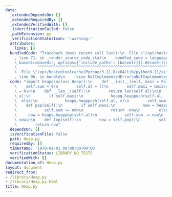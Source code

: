 ```yaml
---
data:
  _extendedDependsOn: []
  _extendedRequiredBy: []
  _extendedVerifiedWith: []
  _isVerificationFailed: false
  _pathExtension: py
  _verificationStatusIcon: ':warning:'
  attributes:
    links: []
  bundledCode: "Traceback (most recent call last):\n  File \"/opt/hostedtoolcache/Python/3.11.0/x64/lib/python3.11/site-packages/onlinejudge_verify/documentation/build.py\"\
    , line 71, in _render_source_code_stat\n    bundled_code = language.bundle(stat.path,\
    \ basedir=basedir, options={'include_paths': [basedir]}).decode()\n          \
    \         ^^^^^^^^^^^^^^^^^^^^^^^^^^^^^^^^^^^^^^^^^^^^^^^^^^^^^^^^^^^^^^^^^^^^^^^^^^^^^^^^^\n\
    \  File \"/opt/hostedtoolcache/Python/3.11.0/x64/lib/python3.11/site-packages/onlinejudge_verify/languages/python.py\"\
    , line 96, in bundle\n    raise NotImplementedError\nNotImplementedError\n"
  code: "import heapq\nclass Heap():\n    def __init__(self, maxi = False):\n    \
    \    self.sum = 0\n        self.al = []\n        self.maxi = maxi\n        self.len\
    \ = 0\n\n    def __len__(self):\n        return len(self.al)\n\n    def add(self,\
    \ x):\n        if self.maxi:\n            heapq.heappush(self.al, -x)\n      \
    \  else:\n            heapq.heappush(self.al, x)\n        self.sum += x\n    \n\
    \    def pop(self):\n        if self.maxi:\n            now = heapq.heappop(self.al)\n\
    \            self.sum += now\n            return -now\n        else:\n       \
    \     now = heapq.heappop(self.al)\n            self.sum -= now\n            return\
    \ now\n\n    def top(self):\n        now = self.pop()\n        self.add(now)\n\
    \        return now"
  dependsOn: []
  isVerificationFile: false
  path: Heap.py
  requiredBy: []
  timestamp: '1970-01-01 00:00:00+00:00'
  verificationStatus: LIBRARY_NO_TESTS
  verifiedWith: []
documentation_of: Heap.py
layout: document
redirect_from:
- /library/Heap.py
- /library/Heap.py.html
title: Heap.py
---
```

